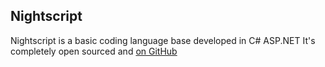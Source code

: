 ## Nightscript 

Nightscript is a basic coding language base developed in C# ASP.NET
It's completely open sourced and [on GitHub](https://github.com/swiney-2/nightscript)

